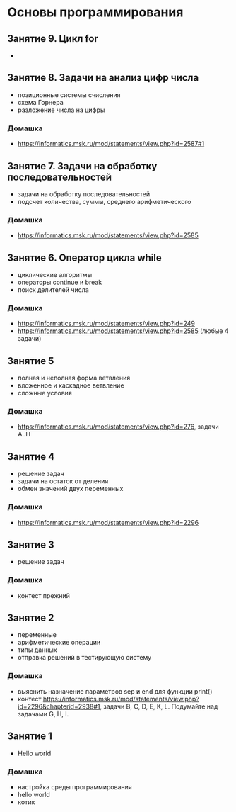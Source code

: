 # Основы программирования
## Занятие 9. Цикл for
+ 
## Занятие 8. Задачи на анализ цифр числа
+ позиционные системы счисления
+ схема Горнера
+ разложение числа на цифры
### Домашка
+ https://informatics.msk.ru/mod/statements/view.php?id=2587#1
## Занятие 7. Задачи на обработку последовательностей
+ задачи на обработку последовательностей
+ подсчет количества, суммы, среднего арифметического
### Домашка
+ https://informatics.msk.ru/mod/statements/view.php?id=2585
## Занятие 6. Оператор цикла while
+ циклические алгоритмы
+ операторы continue и break
+ поиск делителей числа
### Домашка
+ https://informatics.msk.ru/mod/statements/view.php?id=249
+ https://informatics.msk.ru/mod/statements/view.php?id=2585 (любые 4 задачи)
## Занятие 5
+ полная и неполная форма ветвления
+ вложенное и каскадное ветвление
+ сложные условия
### Домашка
+ https://informatics.msk.ru/mod/statements/view.php?id=276, задачи A..H
## Занятие 4
+ решение задач
+ задачи на остаток от деления
+ обмен значений двух переменных
### Домашка
+ https://informatics.msk.ru/mod/statements/view.php?id=2296

## Занятие 3
+ решение задач
### Домашка
+ контест прежний

## Занятие 2
+ переменные
+ арифметические операции
+ типы данных
+ отправка решений в тестирующую систему

### Домашка
+ выяснить назначение параметров sep и end для функции print()
+ контест https://informatics.msk.ru/mod/statements/view.php?id=2296&chapterid=2938#1, задачи B, C, D, E, K, L. Подумайте над задачами G, H, I.

## Занятие 1
+ Hello world
### Домашка
+ настройка среды программирования
+ hello world
+ котик
